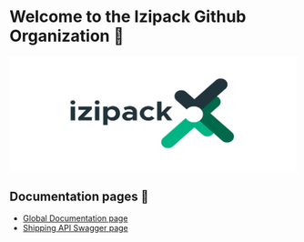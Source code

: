 # Welcome to the Izipack Github Organization 👋
![Izipack Logo](https://raw.githubusercontent.com/Izipack/.github/main/assets/largeizipack.svg)
## Documentation pages 📄
- [Global Documentation page](https://izipack.github.io/documentation/)
- [Shipping API Swagger page](https://shipping-api.izipack.nl/index.html)
